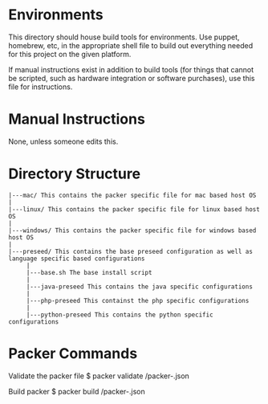 Environments
=============

This directory should house build tools for environments. Use puppet, homebrew, etc, in the appropriate shell file to build out everything needed for this project on the given platform.

If manual instructions exist in addition to build tools (for things that cannot be scripted, such as hardware integration or software purchases), use this file for instructions.


Manual Instructions
====================

None, unless someone edits this.


Directory Structure
====================

    |---mac/ This contains the packer specific file for mac based host OS
    |
    |---linux/ This contains the packer specific file for linux based host OS
    |
    |---windows/ This contains the packer specific file for windows based host OS
    |
    |---preseed/ This contains the base preseed configuration as well as language specific based configurations
         |
         |---base.sh The base install script
         |
         |---java-preseed This contains the java specific configurations
         |
         |---php-preseed This containst the php specific configurations
         |
         |---python-preseed This contains the python specific configurations


Packer Commands
===============


Validate the packer file
    $ packer validate <arch>/packer-<arch>.json


Build packer
   $ packer build <arch>/packer-<arch>.json 


